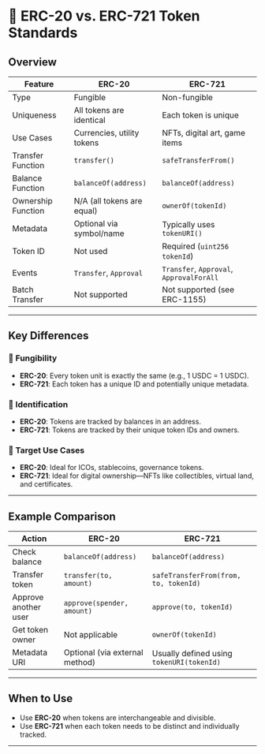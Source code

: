 # 🔄 ERC-20 vs. ERC-721 Token Standards

## Overview

| Feature            | ERC-20                         | ERC-721                          |
|--------------------|--------------------------------|----------------------------------|
| Type               | Fungible                       | Non-fungible                     |
| Uniqueness         | All tokens are identical       | Each token is unique             |
| Use Cases          | Currencies, utility tokens     | NFTs, digital art, game items    |
| Transfer Function  | `transfer()`                   | `safeTransferFrom()`             |
| Balance Function   | `balanceOf(address)`           | `balanceOf(address)`             |
| Ownership Function | N/A (all tokens are equal)     | `ownerOf(tokenId)`               |
| Metadata           | Optional via symbol/name       | Typically uses `tokenURI()`      |
| Token ID           | Not used                       | Required (`uint256 tokenId`)     |
| Events             | `Transfer`, `Approval`         | `Transfer`, `Approval`, `ApprovalForAll` |
| Batch Transfer     | Not supported                  | Not supported (see ERC-1155)     |

---

## Key Differences

### 🔁 Fungibility

- **ERC-20**: Every token unit is exactly the same (e.g., 1 USDC = 1 USDC).
- **ERC-721**: Each token has a unique ID and potentially unique metadata.

### 🧾 Identification

- **ERC-20**: Tokens are tracked by balances in an address.
- **ERC-721**: Tokens are tracked by their unique token IDs and owners.

### 🎯 Target Use Cases

- **ERC-20**: Ideal for ICOs, stablecoins, governance tokens.
- **ERC-721**: Ideal for digital ownership—NFTs like collectibles, virtual land, and certificates.

---

## Example Comparison

| Action               | ERC-20                         | ERC-721                                 |
|----------------------|--------------------------------|------------------------------------------|
| Check balance        | `balanceOf(address)`          | `balanceOf(address)`                    |
| Transfer token       | `transfer(to, amount)`        | `safeTransferFrom(from, to, tokenId)`   |
| Approve another user | `approve(spender, amount)`    | `approve(to, tokenId)`                  |
| Get token owner      | Not applicable                | `ownerOf(tokenId)`                      |
| Metadata URI         | Optional (via external method)| Usually defined using `tokenURI(tokenId)`|

---

## When to Use

- Use **ERC-20** when tokens are interchangeable and divisible.
- Use **ERC-721** when each token needs to be distinct and individually tracked.

---
